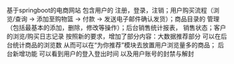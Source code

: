 基于springboot的电商网站 包含用户的 注册，登录，注销；用户购买流程（浏览/查询 -> 添加至购物篮 -> 付款 -> 发送电子邮件确认发货）；商品目录的 管理（包括最基本的添加，删除，修改等操作）；后台销售统计报表， 销售状态；客户的浏览/购买日志记录
按照新的要求，增加了部分内容：大数据推荐部分 可以在后台统计商品的浏览数 从而可以在“为你推荐”模块去放置用户浏览量多的商品； 后台新增功能 可以看到用户的登入登出时间 以及用户账号的封禁与解封

